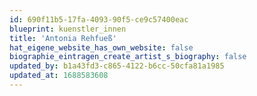 ```yaml
---
id: 690f11b5-17fa-4093-90f5-ce9c57400eac
blueprint: kuenstler_innen
title: 'Antonia Rehfueß'
hat_eigene_website_has_own_website: false
biographie_eintragen_create_artist_s_biography: false
updated_by: b1a43fd3-c865-4122-b6cc-50cfa81a1985
updated_at: 1688583608
---
```

